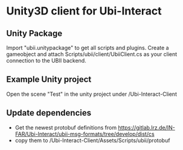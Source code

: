 # Unity3D client for Ubi-Interact

## Unity Package

Import "ubii.unitypackage" to get all scripts and plugins. Create a gameobject and attach Scripts/ubii/client/UbiiClient.cs as your client connection to the UBII backend.

## Example Unity project

Open the scene "Test" in the unity project under /Ubi-Interact-Client

## Update dependencies

- Get the newest protobuf definitions from https://gitlab.lrz.de/IN-FAR/Ubi-Interact/ubii-msg-formats/tree/develop/dist/cs
- copy them to /Ubi-Interact-Client/Assets/Scripts/ubii/protobuf
